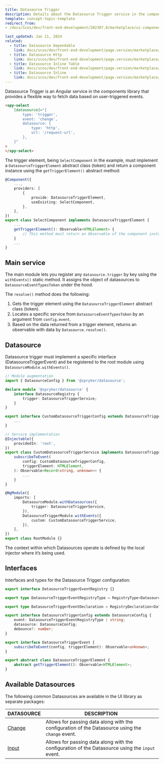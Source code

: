 ```yaml
---
title: Datasource Trigger
description: Details about the Datasource Trigger service in the components library.
template: concept-topic-template
redirect_from:
- /docs/scos/dev/front-end-development/202307.0/marketplace/ui-components-library/datasources/datasource-trigger/datasource-trigger.html

last_updated: Jan 11, 2024
related:
  - title: Datasource Dependable
    link: docs/scos/dev/front-end-development/page.version/marketplace/ui-components-library/datasources/datasource-dependable.html
  - title: Datasource Http
    link: docs/scos/dev/front-end-development/page.version/marketplace/ui-components-library/datasources/datasource-http.html
  - title: Datasource Inline Table
    link: docs/scos/dev/front-end-development/page.version/marketplace/ui-components-library/datasources/datasource-inline-table.html
  - title: Datasource Inline
    link: docs/scos/dev/front-end-development/page.version/marketplace/ui-components-library/datasources/datasource-inline.html
---
```


Datasource Trigger is an Angular service in the components library that provides a flexible way to fetch data based on user-triggered events.

```html
<spy-select
    [datasource]="{
        type: 'trigger',
        event: 'change',
        datasource: {
            type: 'http',
            url: '/request-url',
        },
    }"
>
</spy-select>
```

The trigger element, being `SelectComponent` in the example, must implement a `DatasourceTriggerElement` abstract class (token) and return a component instance using the `getTriggerElement()` abstract method:   

```ts
@Component({
    ...,
    providers: [
        {
            provide: DatasourceTriggerElement,
            useExisting: SelectComponent,
        },
    ],
})
export class SelectComponent implements DatasourceTriggerElement {
    ...
    getTriggerElement(): Observable<HTMLElement> {
        // This method must return an Observable of the component instance.
    }
    ...
}
```

## Main service

The main module lets you register any `datasource.trigger` by key using the `withEvents()` static method. It assigns the object of datasources to `DatasourceEventTypesToken` under the hood.

The `resolve()` method does the following:
1. Gets the trigger element using the `DatasourceTriggerElement` abstract class (token).
2. Locates a specific service from `DatasourceEventTypesToken` by an argument from `config.event`.
3. Based on the data returned from a trigger element, returns an observable with data by `Datasource.resolve()`.

## Datasource

Datasource trigger must implement a specific interface (DatasourceTriggerEvent) and be registered to the root module using `DatasourceModule.withEvents()`.

```ts
// Module augmentation
import { DatasourceConfig } from '@spryker/datasource';

declare module '@spryker/datasource' {
    interface DatasourceRegistry {
        trigger: DatasourceTriggerService;
    }
}

export interface CustomDatasourceTriggerConfig extends DatasourceTriggerConfig {
    ...
}

// Service implementation
@Injectable({
    providedIn: 'root',
})
export class CustomDatasourceTriggerService implements DatasourceTriggerEvent {
    subscribeToEvent(
        config: CustomDatasourceTriggerConfig,
        triggerElement: HTMLElement,
    ): Observable<Record<string, unknown>> {
        ...
    }
}

@NgModule({
    imports: [
        DatasourceModule.withDatasources({
            trigger: DatasourceTriggerService,
        }),
        DatasourceTriggerModule.withEvents({
            custom: CustomDatasourceTriggerService,
        }),
    ],
})
export class RootModule {}
```

The context within which Datasources operate is defined by the local injector where it’s being used.

## Interfaces

Interfaces and types for the Datasource Trigger configuration:

```ts
export interface DatasourceTriggerEventRegistry {}

export type DatasourceTriggerEventRegistryType = RegistryType<DatasourceTriggerEventRegistry>;

export type DatasourceTriggerEventDeclaration = RegistryDeclaration<DatasourceTriggerEventRegistry>;

export interface DatasourceTriggerConfig extends DatasourceConfig {
    event: DatasourceTriggerEventRegistryType | string;
    datasource: DatasourceConfig;
    debounce?: number;
}

export interface DatasourceTriggerEvent {
    subscribeToEvent(config, triggerElement): Observable<unknown>;
}

export abstract class DatasourceTriggerElement {
    abstract getTriggerElement(): Observable<HTMLElement>;
}
```

## Available Datasources

The following common Datasources are available in the UI library as separate packages:  

| DATASOURCE | DESCRIPTION |
|-|-|
| [Change](/docs/scos/dev/front-end-development/{{page.version}}/marketplace/ui-components-library/datasources/datasource-trigger/datasource-trigger-change.html) | Allows for passing data along with the configuration of the Datasource using the `change` event. |
| [Input](/docs/scos/dev/front-end-development/{{page.version}}/marketplace/ui-components-library/datasources/datasource-trigger/datasource-trigger-input.html) | Allows for passing data along with the configuration of the Datasource using the `input` event. |
